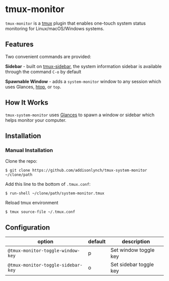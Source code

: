 # tmux-monitor

``tmux-monitor`` is a [tmux](https://github.com/tmux/tmux) plugin that enables one-touch system status monitoring for Linux/macOS/Windows systems.

## Features

Two convenient commands are provided:

**Sidebar** - built on [tmux-sidebar](https://github.com/tmux-plugins/tmux-sidebar), the system information sidebar is available through the command ``C-o`` by default

**Spawnable Window** - adds a ``system-monitor`` window to any session which uses Glances, [htop](https://hisham.hm/htop/), or ``top``.

## How It Works

``tmux-system-monitor`` uses [Glances](https://nicolargo.github.io/glances/) to spawn a window or sidebar which helps monitor your computer.

## Installation

### Manual Installation

Clone the repo:

```
$ git clone https://github.com/addisonlynch/tmux-system-monitor ~/clone/path
```

Add this line to the bottom of ``.tmux.conf``:

```
$ run-shell ~/clone/path/system-monitor.tmux
```

Reload tmux environment

```
$ tmux source-file ~/.tmux.conf
```

## Configuration


| option | default | description    |
|-------|------|---|
| ``@tmux-monitor-toggle-window-key``  | p | Set window toggle key |
| ``@tmux-monitor-toggle-sidebar-key``  | o | Set sidebar toggle key |
